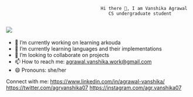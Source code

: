                                         Hi there 👋, I am Vanshika Agrawal
                                           CS undergraduate student  
                                       
                                       
## ![](https://komarev.com/ghpvc/?username=your-github-AgrVanshika&color=green)

- 🔭 I’m currently working on learning arkouda 
- 🌱 I’m currently learning languages and their implementations
- 👯 I’m looking to collaborate on projects
- 📫 How to reach me: agrawal.vanshika.work@gmail.com
- 😄 Pronouns: she/her

Connect with me:
https://www.linkedin.com/in/agrawal-vanshika/
https://twitter.com/agrvanshika07
https://instagram.com/agr.vanshika07


<!--
![Vanshika's GitHub stats](https://github-readme-stats.vercel.app/api?username=AgrVanshika&theme=dracula&show_icons=true)

[![Top Langs](https://github-readme-stats.vercel.app/api/top-langs/?username=AgrVanshika&layout=compact)](https://github.com/AgrVanshika/github-readme-stats)
--!>
